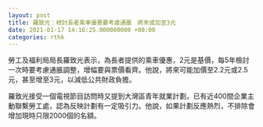 ```yaml
---
layout: post
title: 羅致光：檢討長者乘車優惠要考慮通脹　將來或加至3元
date: 2021-01-17 14:16:25.000000000 +08:00
categories: rthk
---
```


勞工及福利局局長羅致光表示，為長者提供的乘車優惠，2元是基價，每5年檢討一次時要考慮通脹調整，增幅要與票價看齊。他說，將來可能加價至2.2元或2.5元，甚至增至3元，以減低公共財政負擔。

羅致光接受一個電視節目訪問時又提到大灣區青年就業計劃，已有近400間企業主動聯繫勞工處，認為反映計劃有一定吸引力。他說，如果計劃反應熱烈，不排除會增加現時只限2000個的名額。
